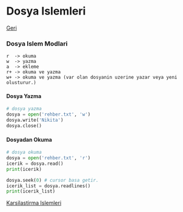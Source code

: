 # Dosya Islemleri
[Geri](3-temeller.md)
### Dosya Islem Modlari
```
r  -> okuma
w  -> yazma
a  -> ekleme
r+ -> okuma ve yazma
w+ -> okuma ve yazma (var olan dosyanin uzerine yazar veya yeni olusturur.)  
```

#### Dosya Yazma
```python
# dosya yazma
dosya = open('rehber.txt', 'w')
dosya.write('Nikita')
dosya.close()
```

#### Dosyadan Okuma
```python
# dosya okuma
dosya = open('rehber.txt', 'r')
icerik = dosya.read()
print(icerik)

dosya.seek(0) # cursor basa getir.
icerik_list = dosya.readlines()
print(icerik_list)
```

[Karsilastirma Islemleri](5-karsilastirmaislemleri.md)